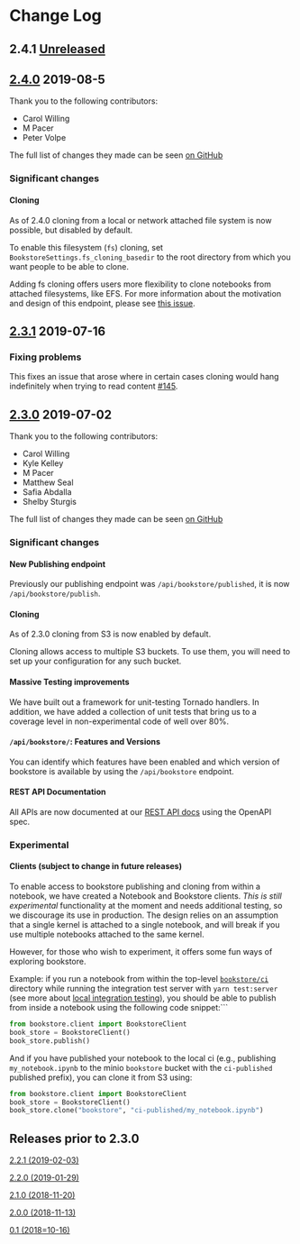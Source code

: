 # Change Log

## 2.4.1 [Unreleased](https://github.com/nteract/bookstore/compare/2.4.0...HEAD)

## [2.4.0](https://github.com/nteract/bookstore/releases/tag/2.4.0) 2019-08-5

Thank you to the following contributors:

* Carol Willing
* M Pacer
* Peter Volpe

The full list of changes they made can be seen [on GitHub](https://github.com/nteract/bookstore/issues?q=milestone%3A2.4.0)

### Significant changes

#### Cloning

As of 2.4.0 cloning from a local or network attached file system is now possible, but disabled by default.

To enable this filesystem (`fs`) cloning, set `BookstoreSettings.fs_cloning_basedir` to the root directory from which you want people to be able to clone.

Adding fs cloning offers users more flexibility to clone notebooks from attached filesystems, like EFS. For more information about the motivation and design of this endpoint, please see [this issue](https://github.com/nteract/bookstore/issues/154). 

## [2.3.1](https://github.com/nteract/bookstore/releases/tag/2.3.1) 2019-07-16

### Fixing problems

This fixes an issue that arose where in certain cases cloning would hang indefinitely when trying to read content [#145](https://github.com/nteract/bookstore/issues/145).

## [2.3.0](https://github.com/nteract/bookstore/releases/tag/2.3.0) 2019-07-02

Thank you to the following contributors:

* Carol Willing
* Kyle Kelley
* M Pacer
* Matthew Seal
* Safia Abdalla
* Shelby Sturgis

The full list of changes they made can be seen [on GitHub](https://github.com/nteract/bookstore/issues?q=milestone%3A2.3.0)

### Significant changes

#### New Publishing endpoint

Previously our publishing endpoint was `/api/bookstore/published`, it is now `/api/bookstore/publish`.

#### Cloning

As of 2.3.0 cloning from S3 is now enabled by default.

Cloning allows access to multiple S3 buckets. To use them, you will need to set up your configuration for any such bucket.

#### Massive Testing improvements

We have built out a framework for unit-testing Tornado handlers. In addition, we have added a collection of unit tests that bring us to a coverage level in non-experimental code of well over 80%.

#### `/api/bookstore/`: Features and Versions

You can identify which features have been enabled and which version of bookstore is available by using the `/api/bookstore` endpoint.

#### REST API Documentation

All APIs are now documented at our [REST API docs](https://bookstore.readthedocs.io/en/latest/openapi.html) using the OpenAPI spec.

### Experimental
#### Clients (subject to change in future releases)

To enable access to bookstore publishing and cloning from within a notebook, we have created a Notebook and Bookstore clients. *This is still experimental* functionality at the moment and needs additional testing, so we discourage its use in production.
The design relies on an assumption that a single kernel is attached to a single notebook, and will break if you use multiple notebooks attached to the same kernel.

However, for those who wish to experiment, it offers some fun ways of exploring bookstore.

Example: if you run a notebook from within the top-level [`bookstore/ci`](https://github.com/nteract/bookstore/tree/master/ci) directory while running the integration test server with `yarn test:server` (see more about [local integration testing](https://bookstore.readthedocs.io/en/latest/project/local_ci.html)),
you should be able to publish from inside a notebook using the following code snippet:```

```python
from bookstore.client import BookstoreClient
book_store = BookstoreClient()
book_store.publish()
```

And if you have published your notebook to the local ci (e.g., publishing `my_notebook.ipynb` to the minio `bookstore` bucket with the `ci-published` published prefix), you can clone it from S3 using:

```python
from bookstore.client import BookstoreClient
book_store = BookstoreClient()
book_store.clone("bookstore", "ci-published/my_notebook.ipynb")
```

## Releases prior to 2.3.0

[2.2.1 (2019-02-03)](https://github.com/nteract/bookstore/releases/tag/2.2.1)

[2.2.0 (2019-01-29)](https://github.com/nteract/bookstore/releases/tag/2.2.0)

[2.1.0 (2018-11-20)](https://github.com/nteract/bookstore/releases/tag/2.1.0)

[2.0.0 (2018-11-13)](https://github.com/nteract/bookstore/releases/tag/2.0.0)

[0.1 (2018=10-16)](https://github.com/nteract/bookstore/releases/tag/0.1)
